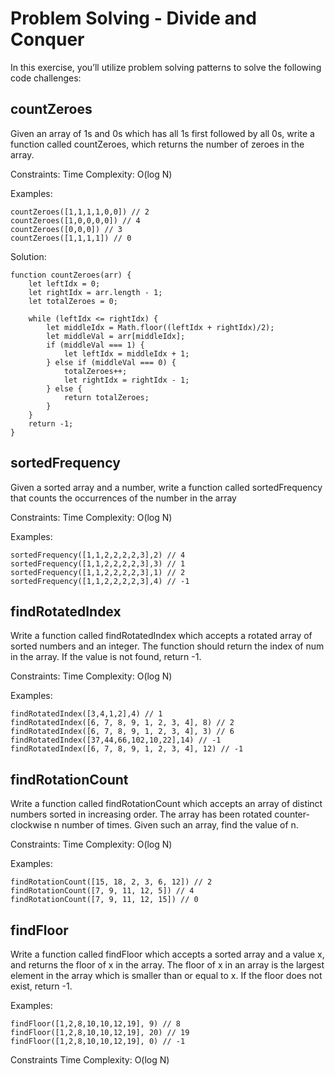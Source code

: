 # Problem Solving - Divide and Conquer
In this exercise, you’ll utilize problem solving patterns to solve the following code challenges:

## countZeroes
Given an array of 1s and 0s which has all 1s first followed by all 0s, write a function called countZeroes, which returns the number of zeroes in the array.

Constraints:
Time Complexity: O(log N)

Examples:
```
countZeroes([1,1,1,1,0,0]) // 2
countZeroes([1,0,0,0,0]) // 4
countZeroes([0,0,0]) // 3
countZeroes([1,1,1,1]) // 0
```

Solution:
```
function countZeroes(arr) {
    let leftIdx = 0;
    let rightIdx = arr.length - 1;
    let totalZeroes = 0;

    while (leftIdx <= rightIdx) {
        let middleIdx = Math.floor((leftIdx + rightIdx)/2);
        let middleVal = arr[middleIdx];
        if (middleVal === 1) {
            let leftIdx = middleIdx + 1;
        } else if (middleVal === 0) {
            totalZeroes++;
            let rightIdx = rightIdx - 1;
        } else {
            return totalZeroes;
        }
    }
    return -1;
}
```

## sortedFrequency
Given a sorted array and a number, write a function called sortedFrequency that counts the occurrences of the number in the array

Constraints:
Time Complexity: O(log N)

Examples:
```
sortedFrequency([1,1,2,2,2,2,3],2) // 4
sortedFrequency([1,1,2,2,2,2,3],3) // 1
sortedFrequency([1,1,2,2,2,2,3],1) // 2
sortedFrequency([1,1,2,2,2,2,3],4) // -1
```

## findRotatedIndex
Write a function called findRotatedIndex which accepts a rotated array of sorted numbers and an integer. The function should return the index of num in the array. If the value is not found, return -1.

Constraints:
Time Complexity: O(log N)

Examples:
```
findRotatedIndex([3,4,1,2],4) // 1
findRotatedIndex([6, 7, 8, 9, 1, 2, 3, 4], 8) // 2
findRotatedIndex([6, 7, 8, 9, 1, 2, 3, 4], 3) // 6
findRotatedIndex([37,44,66,102,10,22],14) // -1
findRotatedIndex([6, 7, 8, 9, 1, 2, 3, 4], 12) // -1
```

## findRotationCount
Write a function called findRotationCount which accepts an array of distinct numbers sorted in increasing order. The array has been rotated counter-clockwise n number of times. Given such an array, find the value of n.

Constraints:
Time Complexity: O(log N)

Examples:
```
findRotationCount([15, 18, 2, 3, 6, 12]) // 2
findRotationCount([7, 9, 11, 12, 5]) // 4
findRotationCount([7, 9, 11, 12, 15]) // 0
```

## findFloor
Write a function called findFloor which accepts a sorted array and a value x, and returns the floor of x in the array. The floor of x in an array is the largest element in the array which is smaller than or equal to x. If the floor does not exist, return -1.

Examples:
```
findFloor([1,2,8,10,10,12,19], 9) // 8
findFloor([1,2,8,10,10,12,19], 20) // 19
findFloor([1,2,8,10,10,12,19], 0) // -1
```

Constraints
Time Complexity: O(log N)